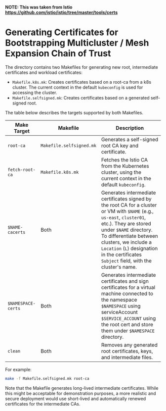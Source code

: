 **NOTE: This was taken from Istio https://github.com/istio/istio/tree/master/tools/certs**

# Generating Certificates for Bootstrapping Multicluster / Mesh Expansion Chain of Trust

The directory contains two Makefiles for generating new root, intermediate certificates and workload certificates:
- `Makefile.k8s.mk`: Creates certificates based on a root-ca from a k8s cluster. The current context in the default
`kubeconfig` is used for accessing the cluster.
- `Makefile.selfsigned.mk`: Creates certificates based on a generated self-signed root.

The table below describes the targets supported by both Makefiles.

Make Target | Makefile | Description
------ | -------- | -----------
`root-ca` | `Makefile.selfsigned.mk` | Generates a self-signed root CA key and certificate.
`fetch-root-ca` | `Makefile.k8s.mk` | Fetches the Istio CA from the Kubernetes cluster, using the current context in the default `kubeconfig`.
`$NAME-cacerts` | Both | Generates intermediate certificates signed by the root CA for a cluster or VM with `$NAME` (e.g., `us-east`, `cluster01`, etc.). They are stored under `$NAME` directory. To differentiate between clusters, we include a `Location` (`L`) designation in the certificates `Subject` field, with the cluster's name.
`$NAMESPACE-certs` | Both | Generates intermediate certificates and sign certificates for a virtual machine connected to the namespace `$NAMESPACE` using serviceAccount `$SERVICE_ACCOUNT` using the root cert and store them under `$NAMESPACE` directory.
`clean` | Both | Removes any generated root certificates, keys, and intermediate files.

For example:

```bash
make -f Makefile.selfsigned.mk root-ca
```

Note that the Makefile generates long-lived intermediate certificates. While this might be
acceptable for demonstration purposes, a more realistic and secure deployment would use
short-lived and automatically renewed certificates for the intermediate CAs.
